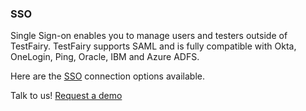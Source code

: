 ### SSO

Single Sign-on enables you to manage users and testers outside of TestFairy.
TestFairy supports SAML and is fully compatible with Okta, OneLogin, Ping, Oracle, IBM and Azure ADFS.


Here are the [SSO](https://docs.testfairy.com/Single_Sign_On/SSO.html) connection options available.


Talk to us! [Request a demo](https://testfairy.com/products/solutions/enterprise#request-a-demo)
